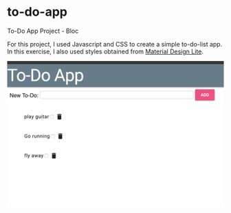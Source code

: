 # to-do-app
To-Do App Project - Bloc

For this project, I used Javascript and CSS to create a simple to-do-list app.  In this exercise, I also used styles obtained from [Material Design Lite](https://getmdl.io/index.html).
 

![Image of a to do app with three list items](https://github.com/hlipper/to-do-app/blob/master/to%20do%20app%20screenshot.png)
